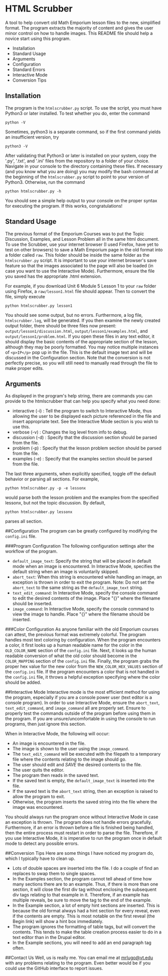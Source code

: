 # HTML Scrubber

A tool to help convert old Math Emporium lesson files to the new, simplified format. The program extracts the majority of content and gives the user minor control on how to handle images. This README file should help a novice start using this program.

* Installation
* Standard Usage
* Arguments
* Configuration
* Standard Errors
* Interactive Mode
* Conversion Tips

## Installation
The program is the `htmlscrubber.py` script. To use the script, you must have Python3 or later installed. To test whether you do, enter the command

```python -V```

Sometimes, python3 is a separate command, so if the first command yields an insufficient version, try

```python3 -V```

After validating that Python3 or later is installed on your system, copy the '.py', '.txt', and '.ini' files from the repository to a folder of your choice. Navigate in your console to the directory containing these files. If necessary (and you know what you are doing) you may modify the bash command at the beginning of the `htmlscrubber.py` script to point to your version of Python3. Otherwise, run the command

```python htmlscrubber.py -h```

You should see a simple help output to your console on the proper syntax for executing the program. If this works, congratulations!

## Standard Usage
The previous format of the Emporium Courses was to put the Topic Discussion, Examples, and Lesson Problem all in the same html document. To use the Scrubber, use your internet browser (I used Firefox, have yet to test on other browsers) to save a Math Emporium page in the old format into a folder called `raw`. This folder should be inside the same folder as the `htmlscrubber.py` script. It is important to use your internet browser's save feature so that the images associated to the page will also be loaded (in case you want to use the Interactive Mode). Furthermore, ensure the file you saved has the appropriate .html extension.

For example, if you download Unit 6 Module 5 Lesson 1 to your `raw` folder using Firefox, a `raw/lesson1.html` file should appear. Then to convert the file, simply execute

```python htmlscrubber.py lesson1```

You should see some output, but no errors. Furthermore, a log file, `htmlscrubber.log`, will be generated. If you then examine the newly created output folder, there should be three files now present: `output/lesson1/discussion.html`, `output/lesson1/examples.html`, and `output/lesson1/problem.html`. If you open these files in any text editor, it should display the basic contents of the appropriate section of the lesson, although they may be poorly formatted. You may notice multiple instances of `<p>IP</p>` pop up in the file. This is the default image text and will be discussed in the Configuration section. Note that the conversion is not perfectly precise, so you will still need to manually read through the file to make proper edits.

## Arguments
As displayed in the program's help string, there are commands you can provide to the htmlscrubber that can help you specify what you need done:

* interactive (-i) : Tell the program to switch to Interactive Mode, thus allowing the user to be displayed each picture referenced in the file and insert appropriate text. See the Interactive Mode section is you wish to use this.
* verbose (-v) : Changes the log level from info to debug.
* discussion (-d) : Specify that the discussion section should be parsed from the file.
* problem (-p) : Specify that the lesson problem section should be parsed from the file.
* examples (-e) : Specify that the examples section should be parsed from the file.

The last three arguments, when explicitly specified, toggle off the default behavior or parsing all sections. For example,

```python htmlscrubber.py -p -e lessonx```

would parse both the lesson problem and the examples from the specified lessonx, but not the topic discussion. By default,

```python htmlscrubber.py lessonx```

parses all section.

##Configuration
The program can be greatly configured by modifying the `config.ini` file.

###Program Configuration
The following configuration settings alter the workflow of the program.

* `default_image_text`: Specify the string that will be placed in default mode when an image is encountered. In Interactive Mode, specifies the default string when an image is voluntarily skipped.
* `abort_text`: When this string is encountered while handling an image, an exception is thrown in order to exit the program. Note: Do not set the `abort_text` to the same string as the `default_image_text` string.
* `text_edit_command`: In Interactive Mode, specify the console command to edit the desired contents of the image. Place "{}" where the filename should be inserted.
* `image_command`: In Interactive Mode, specify the console command to view the image to handle. Place "{}" where the filename should be inserted.

###Color Configuration
As anyone familiar with the old Emporium courses can attest, the previous format was extremely colorful. The program handles most text coloring by configuration. When the program encounters a color, it first looks up a human readable name for the color in the `OLD_COLOR_NAME` section of the `config.ini` file. Next, it looks up the human readable conversion of what the old color should become in the `COLOR_MAPPING` section of the `config.ini` file. Finally, the program grabs the proper hex value for the new color from the `NEW_COLOR_HEX_VALUES` section of the `config.ini` file. If the program encounters a color that is not handled in the `config.ini` file, it throws a helpful exception specifying where the color should be added.

##Interactive Mode
Interactive mode is the most efficient method for using the program, especially if you are a console power user (text editor is a console program). In order to use Interactive Mode, ensure the `abort_text`, `text_edit_command`, and `image_command` all are properly set. Ensure to properly test the commands outside of the program before using them in the program. If you are unsure/uncomfortable in using the console to run programs, then just ignore this section.

When in Interactive Mode, the following will occur:

* An image is encountered in the file.
* The image is shown to the user using the `image_command`.
* The `text_edit_command` will be executed with the filepath to a temporary file where the contents relating to the image should go.
* The user should edit and *SAVE* the desired contents to the file.
* The user quits the editor.
* The program then reads in the saved text.
* If the saved text is empty, the `default_image_text` is inserted into the file.
* If the saved text is the `abort_text` string, then an exception is raised to allow the program to exit.
* Otherwise, the program inserts the saved string into the file where the image was encountered.

You should always run the program once without Interactive Mode in case an exception is thrown. The program does not handle errors gracefully. Furthermore, if an error is thrown before a file is finished being handled, then the entire process must restart in order to parse the file. Therefore, if you use Interactive Mode, it is imperative to run the program once in default mode to detect any possible errors.

##Conversion Tips
Here are some things I have noticed my program do, which I typically have to clean up.

* Lots of double spaces are inserted into the file. I do a couple of find an replaces to swap them to single spaces.
* In the Examples section, the program cannot tell ahead of time how many sections there are to an example. Thus, if there is more than one section, it will close the first div tag without enclosing the subsequent div tags relating to that example in it. Therefore, if an example has multiple reveals, be sure to move the </div> tag to the end of the example.
* In the Example section, a lot of empty hint sections are inserted. This is because the old format always had a hint section for every reveal, even if the contents are empty. This is most notable on the first reveal (the Begin link) will show a hint box immediately.
* The program ignores the formatting of table tags, but will convert the contents. This tends to make the table creation process easier to do in a text editor than in the Drupal editor.
* In the Example sections, you will need to add an end paragraph tag often.

##Contact Us
Well, us is really me. You can email me at mrlugo@vt.edu with any problems relating to the program. Even better would be if you could use the GitHub interface to report issues.
